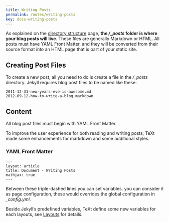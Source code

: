 ```yaml
---
title: Writing Posts
permalink: /notes/writing-posts
key: docs-writing-posts
---
```


As explained on the [directory structure](https://jekyllrb.com/docs/structure/) page, **the */_posts* folder is where your blog posts will live**. These files are generally Markdown or HTML. All posts must have YAML Front Matter, and they will be converted from their source format into an HTML page that is part of your static site.

<!--more-->

## Creating Post Files

To create a new post, all you need to do is create a file in the */_posts* directory. Jekyll requires blog post files to be named like these:

    2011-12-31-new-years-eve-is-awesome.md
    2012-09-12-how-to-write-a-blog.markdown

## Content

All blog post files must begin with YAML Front Matter.

To improve the user experience for both reading and writing posts, TeXt made some enhancements for markdown and some additional styles.

### YAML Front Matter

    ---
    layout: article
    title: Document - Writing Posts
    mathjax: true
    ---

Between these triple-dashed lines you can set variables. you can consider it as page configuration, these would overrides the global configuration in *_config.yml*.

Beside Jekyll’s predefined variables, TeXt define some new variables for each layouts, see [Layouts](https://tianqi.name/jekyll-TeXt-theme/notes/layouts) for details.
